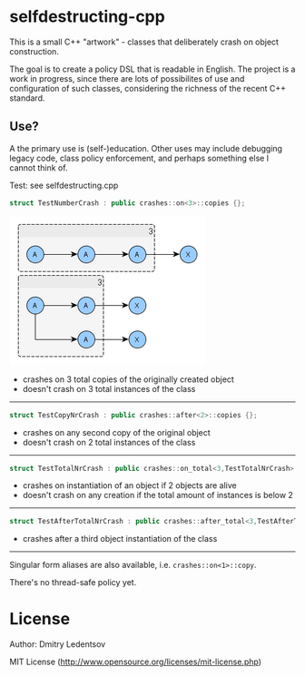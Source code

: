 selfdestructing-cpp
===================

This is a small C++ "artwork" - classes that deliberately crash on object construction.

The goal is to create a policy DSL that is readable in English. The project is a work in progress, since there are lots of possibilites of use and configuration of such classes, considering the richness of the recent C++ standard.

Use?
----

A the primary use is (self-)education. Other uses may include debugging legacy code, class policy enforcement, and perhaps something else I cannot think of.

Test: see selfdestructing.cpp

````cpp
struct TestNumberCrash : public crashes::on<3>::copies {};
````
![on 3 copies](/doc/img/on_copies.png)
- crashes on 3 total copies of the originally created object
- doesn't crash on 3 total instances of the class

---


````cpp
struct TestCopyNrCrash : public crashes::after<2>::copies {};
````
- crashes on any second copy of the original object
- doesn't crash on 2 total instances of the class 

---

````cpp
struct TestTotalNrCrash : public crashes::on_total<3,TestTotalNrCrash>::instances {};
````
- crashes on instantiation of an object if 2 objects are alive
- doesn't crash on any creation if the total amount of instances is below 2

---

````cpp
struct TestAfterTotalNrCrash : public crashes::after_total<3,TestAfterTotalNrCrash>::instances {};
````
- crashes after a third object instantiation of the class

---

Singular form aliases are also available, i.e. `crashes::on<1>::copy`.

There's no thread-safe policy yet.

License
=======
Author: Dmitry Ledentsov

MIT License (http://www.opensource.org/licenses/mit-license.php)
